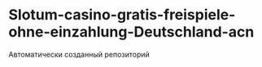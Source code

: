 # Slotum-casino-gratis-freispiele-ohne-einzahlung-Deutschland-acn
Автоматически созданный репозиторий
